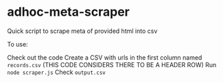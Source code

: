# adhoc-meta-scraper
Quick script to scrape meta of provided html into csv

To use:

Check out the code
Create a CSV with urls in the first column named `records.csv` (THIS CODE CONSIDERS THERE TO BE A HEADER ROW)
Run `node scraper.js`
Check `output.csv`